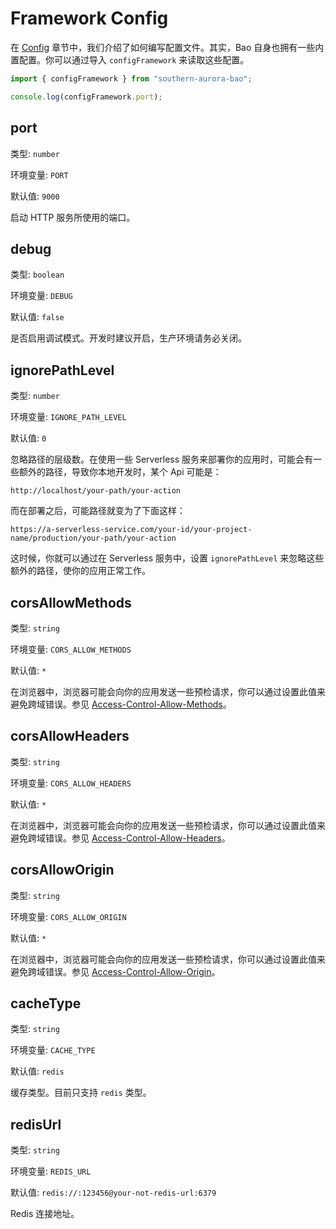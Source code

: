 # Framework Config

在 [Config](/docs/config.md) 章节中，我们介绍了如何编写配置文件。其实，Bao 自身也拥有一些内置配置。你可以通过导入 `configFramework` 来读取这些配置。

```ts
import { configFramework } from "southern-aurora-bao";

console.log(configFramework.port);
```


## port

类型: `number`

环境变量: `PORT`

默认值: `9000`

启动 HTTP 服务所使用的端口。

## debug

类型: `boolean`

环境变量: `DEBUG`

默认值: `false`

是否启用调试模式。开发时建议开启，生产环境请务必关闭。

## ignorePathLevel

类型: `number`

环境变量: `IGNORE_PATH_LEVEL`

默认值: `0`

忽略路径的层级数。在使用一些 Serverless 服务来部署你的应用时，可能会有一些额外的路径，导致你本地开发时，某个 Api 可能是：

```
http://localhost/your-path/your-action
```

而在部署之后，可能路径就变为了下面这样：

```
https://a-serverless-service.com/your-id/your-project-name/production/your-path/your-action
```

这时候，你就可以通过在 Serverless 服务中，设置 `ignorePathLevel` 来忽略这些额外的路径，使你的应用正常工作。

## corsAllowMethods

类型: `string`

环境变量: `CORS_ALLOW_METHODS`

默认值: `*`

在浏览器中，浏览器可能会向你的应用发送一些预检请求，你可以通过设置此值来避免跨域错误。参见 [Access-Control-Allow-Methods](https://developer.mozilla.org/en-US/docs/Web/HTTP/Headers/Access-Control-Allow-Methods)。

## corsAllowHeaders

类型: `string`

环境变量: `CORS_ALLOW_HEADERS`

默认值: `*`

在浏览器中，浏览器可能会向你的应用发送一些预检请求，你可以通过设置此值来避免跨域错误。参见 [Access-Control-Allow-Headers](https://developer.mozilla.org/en-US/docs/Web/HTTP/Headers/Access-Control-Allow-Headers)。

## corsAllowOrigin

类型: `string`

环境变量: `CORS_ALLOW_ORIGIN`

默认值: `*`

在浏览器中，浏览器可能会向你的应用发送一些预检请求，你可以通过设置此值来避免跨域错误。参见 [Access-Control-Allow-Origin](https://developer.mozilla.org/en-US/docs/Web/HTTP/Headers/Access-Control-Allow-Origin)。


## cacheType

类型: `string`

环境变量: `CACHE_TYPE`

默认值: `redis`

缓存类型。目前只支持 `redis` 类型。

## redisUrl

类型: `string`

环境变量: `REDIS_URL`

默认值: `redis://:123456@your-not-redis-url:6379`

Redis 连接地址。

